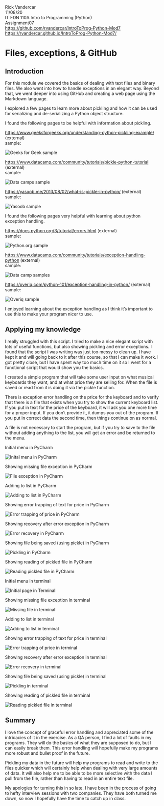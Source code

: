 Rick Vandercar  
11/08/20  
IT FDN 110A Intro to Programming (Python)  
Assignment07  
https://github.com/rvandercar/IntroToProg-Python-Mod7  
https://rvandercar.github.io/IntroToProg-Python-Mod7/  

# Files, exceptions, & GitHub

## Introduction  

For this module we covered the basics of dealing with text files and binary files. We also went into how to handle exceptions in an elegant way. Beyond that, we went deeper into using GitHub and creating a web page using the Markdown language.

I explored a few pages to learn more about pickling and how it can be used for serializing and de-serializing a Python object structure.

I found the following pages to be helpful with information about pickling.  

https://www.geeksforgeeks.org/understanding-python-pickling-example/ (external)  
sample:  

![Geeks for Geek sample](./docs/pics/geeksforgeeks_sample.png "Geeks for Geeks") 
 

https://www.datacamp.com/community/tutorials/pickle-python-tutorial (external)  
sample:  

![Data camps sample](https://github.com/rvandercar/IntroToProg-Python-Mod7/blob/main/docs/pics/data_camps_sample.png "Data Camp")

https://yasoob.me/2013/08/02/what-is-pickle-in-python/ (external)  
sample:  

![Yasoob sample](https://github.com/rvandercar/IntroToProg-Python-Mod7/blob/main/docs/pics/yasoob_sample.png "Yasoob Sample")  
 
I found the following pages very helpful with learning about python exception handling.  

https://docs.python.org/3/tutorial/errors.html (external)  
sample:  
 
![Python.org sample](https://github.com/rvandercar/IntroToProg-Python-Mod7/blob/main/docs/pics/python_org_sample.png "Python.org sample")

https://www.datacamp.com/community/tutorials/exception-handling-python (external)  
sample:  

![Data camp samples](https://github.com/rvandercar/IntroToProg-Python-Mod7/blob/main/docs/pics/data_camp_error_sample.png "Data Camp Samples")

https://overiq.com/python-101/exception-handling-in-python/ (external)  
sample:  

![Overiq sample](https://github.com/rvandercar/IntroToProg-Python-Mod7/blob/main/docs/pics/over_iq_sample.png "Overiq Sample")

I enjoyed learning about the exception handling as I think it’s important to use this to make your program nicer to use.  


## Applying my knowledge

I really struggled with this script. I tried to make a nice elegant script with lots of useful functions, but also showing pickling and error exceptions. I found that the script I was writing was just too messy to clean up. I have kept it and will going back to it after this course, so that I can make it work. I got pretty close, but I have spent way too much time on it so I went for a functional script that would show you the basics. 

I created a simple program that will take some user input on what musical keyboards they want, and at what price they are selling for. When the file is saved or read from it is doing it via the pickle function. 

There is exception error handling on the price for the keyboard and to verify that there is a file that exists when you try to show the current keyboard list. If you put in text for the price of the keyboard, it will ask you one more time for a proper input. If you don’t provide it, it dumps you out of the program. If you put in correct data the second time, then things continue on as normal. 

A file is not necessary to start the program, but if you try to save to the file without adding anything to the list, you will get an error and be returned to the menu.

Initial menu in PyCharm

![Inital menu in PyCharm](https://github.com/rvandercar/IntroToProg-Python-Mod7/blob/main/docs/pics/init_py.png "Initial menu in PyCharm")

Showing missing file exception in PyCharm  

![File exception in PyCharm](https://github.com/rvandercar/IntroToProg-Python-Mod7/blob/main/docs/pics/file_py.png "File exception in PyCharm")

Adding to list in PyCharm  

![Adding to list in PyCharm](https://github.com/rvandercar/IntroToProg-Python-Mod7/blob/main/docs/pics/list_py.png "Adding to list in PyCharm")

Showing error trapping of text for price in PyCharm  

![Error trapping of price in PyCharm](https://github.com/rvandercar/IntroToProg-Python-Mod7/blob/main/docs/pics/price_py.png "Price error trapping in PyCharm")

Showing recovery after error exception in PyCharm  

![Error recovery in PyCharm](https://github.com/rvandercar/IntroToProg-Python-Mod7/blob/main/docs/pics/revocer_py.png "Error recovery in PyCharm")
 
Showing file being saved (using pickle) in PyCharm  

![Pickling in PyCharm](https://github.com/rvandercar/IntroToProg-Python-Mod7/blob/main/docs/pics/save_py.png "Pickling in PyCharm")

Showing reading of pickled file in PyCharm  

![Reading pickled file in PyCharm](https://github.com/rvandercar/IntroToProg-Python-Mod7/blob/main/docs/pics/read_py.png "Reading pickled file in PyCharm")

Initial menu in terminal  

![Initial page in Terminal](https://github.com/rvandercar/IntroToProg-Python-Mod7/blob/main/docs/pics/init_term.png "Initial page in terminal")

Showing missing file exception in terminal  

![Missing file in terminal](https://github.com/rvandercar/IntroToProg-Python-Mod7/blob/main/docs/pics/file_term.png "Missing page in terminal")

Adding to list in terminal  

![Adding to list in terminal](https://github.com/rvandercar/IntroToProg-Python-Mod7/blob/main/docs/pics/list_term.png "Adding to list in terminal")

Showing error trapping of text for price in terminal  

![Error trapping of price in terminal](https://github.com/rvandercar/IntroToProg-Python-Mod7/blob/main/docs/pics/price_term.png "Price error trapping in terminal") 

Showing recovery after error exception in terminal  

![Error recovery in terminal](https://github.com/rvandercar/IntroToProg-Python-Mod7/blob/main/docs/pics/revocer_term.png "Error recovery in terminal")

Showing file being saved (using pickle) in terminal  

![Pickling in terminal](https://github.com/rvandercar/IntroToProg-Python-Mod7/blob/main/docs/pics/save_term.png "Pickling in terminal")

Showing reading of pickled file in terminal  

![Reading pickled file in terminal](https://github.com/rvandercar/IntroToProg-Python-Mod7/blob/main/docs/pics/read_term.png "Reading pickled file in terminal")


## Summary  
I love the concept of graceful error handling and appreciated some of the intricacies of it in the exercise. As a QA person, I find a lot of faults in my programs. They will do the basics of what they are supposed to do, but I can easily break them. This error handling will hopefully make my programs more robust and bullet proof in the future.

Pickling my data in the future will help my programs to read and write to the files quicker which will certainly help when dealing with very large amounts of data. It will also help me to be able to be more selective with the data I pull from the file, rather than having to read in an entire text file.

My apologies for turning this in so late. I have been in the process of going to hefty interview sessions with two companies. They have both turned me down, so now I hopefully have the time to catch up in class.

